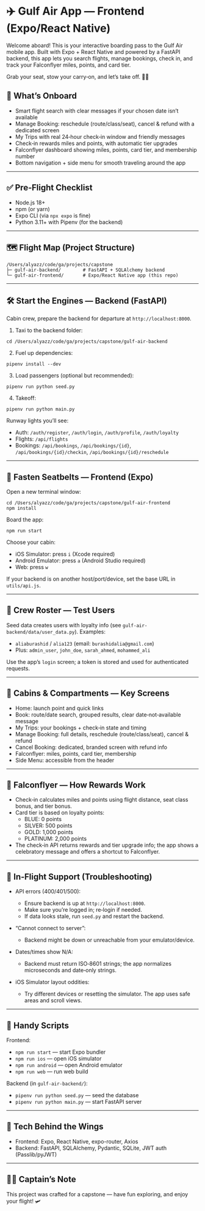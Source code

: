 # ✈️ Gulf Air App — Frontend (Expo/React Native)

Welcome aboard! This is your interactive boarding pass to the Gulf Air mobile app. Built with Expo + React Native and powered by a FastAPI backend, this app lets you search flights, manage bookings, check in, and track your Falconflyer miles, points, and card tier.

Grab your seat, stow your carry‑on, and let’s take off. 🧳🛫

## 🧭 What’s Onboard

- Smart flight search with clear messages if your chosen date isn’t available
- Manage Booking: reschedule (route/class/seat), cancel & refund with a dedicated screen
- My Trips with real 24‑hour check‑in window and friendly messages
- Check‑in rewards miles and points, with automatic tier upgrades
- Falconflyer dashboard showing miles, points, card tier, and membership number
- Bottom navigation + side menu for smooth traveling around the app

---

## ✅ Pre‑Flight Checklist

- Node.js 18+
- npm (or yarn)
- Expo CLI (via `npx expo` is fine)
- Python 3.11+ with Pipenv (for the backend)

---

## 🗺️ Flight Map (Project Structure)

```
/Users/alyazz/code/ga/projects/capstone
├─ gulf-air-backend/        # FastAPI + SQLAlchemy backend
└─ gulf-air-frontend/       # Expo/React Native app (this repo)
```

---

## 🛠️ Start the Engines — Backend (FastAPI)

Cabin crew, prepare the backend for departure at `http://localhost:8000`.

1) Taxi to the backend folder:
```
cd /Users/alyazz/code/ga/projects/capstone/gulf-air-backend
```

2) Fuel up dependencies:
```
pipenv install --dev
```

3) Load passengers (optional but recommended):
```
pipenv run python seed.py
```

4) Takeoff:
```
pipenv run python main.py
```

Runway lights you’ll see:
- Auth: `/auth/register`, `/auth/login`, `/auth/profile`, `/auth/loyalty`
- Flights: `/api/flights`
- Bookings: `/api/bookings`, `/api/bookings/{id}`, `/api/bookings/{id}/checkin`, `/api/bookings/{id}/reschedule`

---

## 📱 Fasten Seatbelts — Frontend (Expo)

Open a new terminal window:
```
cd /Users/alyazz/code/ga/projects/capstone/gulf-air-frontend
npm install
```

Board the app:
```
npm run start
```

Choose your cabin:
- iOS Simulator: press `i` (Xcode required)
- Android Emulator: press `a` (Android Studio required)
- Web: press `w`

If your backend is on another host/port/device, set the base URL in `utils/api.js`.

---

## 🔐 Crew Roster — Test Users

Seed data creates users with loyalty info (see `gulf-air-backend/data/user_data.py`). Examples:
- `aliaburashid` / `alia123` (email: `burashidalia@gmail.com`)
- Plus: `admin_user`, `john_doe`, `sarah_ahmed`, `mohammed_ali`

Use the app’s `login` screen; a token is stored and used for authenticated requests.

---

## 🧩 Cabins & Compartments — Key Screens

- Home: launch point and quick links
- Book: route/date search, grouped results, clear date‑not‑available message
- My Trips: your bookings + check‑in state and timing
- Manage Booking: full details, reschedule (route/class/seat), cancel & refund
- Cancel Booking: dedicated, branded screen with refund info
- Falconflyer: miles, points, card tier, membership
- Side Menu: accessible from the header

---

## 🏅 Falconflyer — How Rewards Work

- Check‑in calculates miles and points using flight distance, seat class bonus, and tier bonus.
- Card tier is based on loyalty points:
  - BLUE: 0 points
  - SILVER: 500 points
  - GOLD: 1,000 points
  - PLATINUM: 2,000 points
- The check‑in API returns rewards and tier upgrade info; the app shows a celebratory message and offers a shortcut to Falconflyer.

---

## 🛟 In‑Flight Support (Troubleshooting)

- API errors (400/401/500):
  - Ensure backend is up at `http://localhost:8000`.
  - Make sure you’re logged in; re‑login if needed.
  - If data looks stale, run `seed.py` and restart the backend.

- “Cannot connect to server”:
  - Backend might be down or unreachable from your emulator/device.

- Dates/times show N/A:
  - Backend must return ISO‑8601 strings; the app normalizes microseconds and date‑only strings.

- iOS Simulator layout oddities:
  - Try different devices or resetting the simulator. The app uses safe areas and scroll views.

---

## 🧾 Handy Scripts

Frontend:
- `npm run start` — start Expo bundler
- `npm run ios` — open iOS simulator
- `npm run android` — open Android emulator
- `npm run web` — run web build

Backend (in `gulf-air-backend/`):
- `pipenv run python seed.py` — seed the database
- `pipenv run python main.py` — start FastAPI server

---

## 🧰 Tech Behind the Wings

- Frontend: Expo, React Native, expo-router, Axios
- Backend: FastAPI, SQLAlchemy, Pydantic, SQLite, JWT auth (Passlib/pyJWT)

---

## 🧑‍✈️ Captain’s Note

This project was crafted for a capstone — have fun exploring, and enjoy your flight! 🛩️
